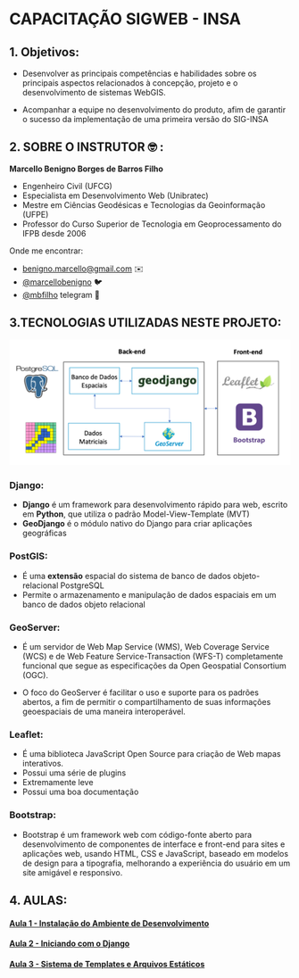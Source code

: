 # CAPACITAÇÃO SIGWEB - INSA

## 1. Objetivos:


* Desenvolver as principais competências e habilidades sobre os principais aspectos relacionados à concepção, projeto e o desenvolvimento de sistemas WebGIS.

* Acompanhar a equipe no desenvolvimento do produto, afim de garantir o sucesso da implementação de uma primeira versão do SIG-INSA



## 2. SOBRE O INSTRUTOR 🤓 :

**Marcello Benigno Borges de Barros Filho**

- Engenheiro Civil (UFCG)
- Especialista em Desenvolvimento Web (Unibratec)
- Mestre em Ciências Geodésicas e Tecnologias da Geoinformação (UFPE)
- Professor do Curso Superior de Tecnologia em Geoprocessamento do IFPB desde 2006

Onde me encontrar:

- benigno.marcello@gmail.com ✉️
- [@marcellobenigno](https://twitter.com/marcellobenigno) 🐦 
- [@mbfilho](https://t.me/mbfilho)  telegram 💬


## 3.TECNOLOGIAS UTILIZADAS NESTE PROJETO:

![](imgs/arquitetura.png)

### Django:

 - **Django** é um framework para desenvolvimento rápido para web, escrito em **Python**, que utiliza o padrão Model-View-Template (MVT)
 - **GeoDjango** é o módulo nativo do Django para criar aplicações geográficas

### PostGIS:

- É uma **extensão** espacial do sistema de banco de dados objeto-relacional PostgreSQL
- Permite o armazenamento e manipulação de dados espaciais em um banco de dados objeto relacional

### GeoServer:

- É um servidor de Web Map Service (WMS), Web Coverage Service (WCS) e de Web Feature Service-Transaction (WFS-T) completamente funcional que segue as especificações da Open Geospatial Consortium (OGC).

- O foco do GeoServer é facilitar o uso e suporte para os padrões abertos, a fim de permitir o compartilhamento de suas informações geoespaciais de uma maneira interoperável.

### Leaflet:

- É uma biblioteca JavaScript Open Source  para criação de Web mapas interativos.
- Possui uma série de plugins
- Extremamente leve
- Possui uma boa documentação

### Bootstrap:

- Bootstrap é um framework web com código-fonte aberto para desenvolvimento de componentes de interface e front-end para sites e aplicações web, usando HTML, CSS e JavaScript, baseado em modelos de design para a tipografia, melhorando a experiência do usuário em um site amigável e responsivo.

## 4. AULAS:

#### [Aula 1 - Instalação do Ambiente de Desenvolvimento][1]
#### [Aula 2 - Iniciando com o Django][2]
#### [Aula 3 - Sistema de Templates e Arquivos Estáticos][3]


[1]:docs/instalacao.md
[2]:docs/iniciando-com-django.md
[3]:docs/sistema-templates.md

